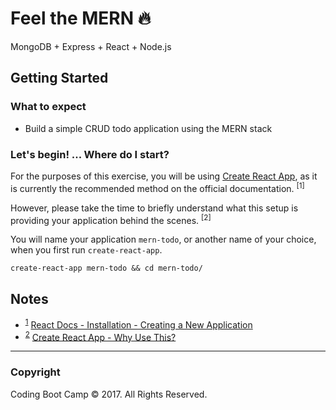 # Feel the MERN 🔥

MongoDB + Express + React + Node.js

## Getting Started

### What to expect

* Build a simple CRUD todo application using the MERN stack

### Let's begin! ... Where do I start?

For the purposes of this exercise, you will be using [Create React App](https://github.com/facebookincubator/create-react-app), as it is currently the recommended method on the official documentation. <sup><a name="1">[1]</a></sup>

However, please take the time to briefly understand what this setup is providing your application behind the scenes. <sup><a name="2">[2]</a></sup>

You will name your application `mern-todo`, or another name of your choice, when you first run `create-react-app`.

```shell
create-react-app mern-todo && cd mern-todo/
```

## Notes

* <sup>[1](#1)</sup> [React Docs - Installation - Creating a New Application](https://facebook.github.io/react/docs/installation.html)
* <sup>[2](#2)</sup> [Create React App - Why Use This?](https://github.com/facebookincubator/create-react-app#why-use-this)

- - -

### Copyright

Coding Boot Camp © 2017. All Rights Reserved.
